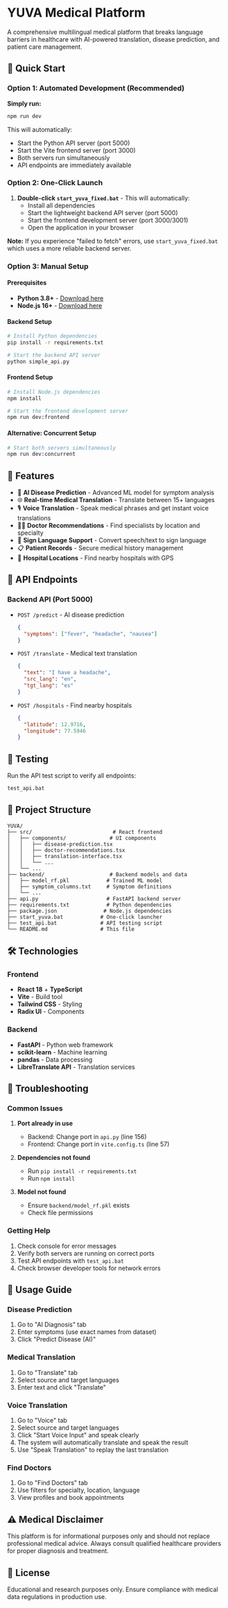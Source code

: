 
# YUVA Medical Platform

A comprehensive multilingual medical platform that breaks language barriers in healthcare with AI-powered translation, disease prediction, and patient care management.

## 🚀 Quick Start

### Option 1: Automated Development (Recommended)

**Simply run:**
```bash
npm run dev
```

This will automatically:
- Start the Python API server (port 5000)
- Start the Vite frontend server (port 3000)
- Both servers run simultaneously
- API endpoints are immediately available

### Option 2: One-Click Launch

1. **Double-click `start_yuva_fixed.bat`** - This will automatically:
   - Install all dependencies
   - Start the lightweight backend API server (port 5000)
   - Start the frontend development server (port 3000/3001)
   - Open the application in your browser

**Note:** If you experience "failed to fetch" errors, use `start_yuva_fixed.bat` which uses a more reliable backend server.

### Option 3: Manual Setup

#### Prerequisites
- **Python 3.8+** - [Download here](https://python.org/)
- **Node.js 16+** - [Download here](https://nodejs.org/)

#### Backend Setup
```bash
# Install Python dependencies
pip install -r requirements.txt

# Start the backend API server
python simple_api.py
```

#### Frontend Setup
```bash
# Install Node.js dependencies
npm install

# Start the frontend development server
npm run dev:frontend
```

#### Alternative: Concurrent Setup
```bash
# Start both servers simultaneously
npm run dev:concurrent
```

## 🌟 Features

- 🤖 **AI Disease Prediction** - Advanced ML model for symptom analysis
- 🌐 **Real-time Medical Translation** - Translate between 15+ languages
- 🎙️ **Voice Translation** - Speak medical phrases and get instant voice translations
- 👨‍⚕️ **Doctor Recommendations** - Find specialists by location and specialty
- 🤟 **Sign Language Support** - Convert speech/text to sign language
- 📋 **Patient Records** - Secure medical history management
- 🏥 **Hospital Locations** - Find nearby hospitals with GPS

## 🔧 API Endpoints

### Backend API (Port 5000)

- `POST /predict` - AI disease prediction
  ```json
  {
    "symptoms": ["fever", "headache", "nausea"]
  }
  ```

- `POST /translate` - Medical text translation
  ```json
  {
    "text": "I have a headache",
    "src_lang": "en",
    "tgt_lang": "es"
  }
  ```

- `POST /hospitals` - Find nearby hospitals
  ```json
  {
    "latitude": 12.9716,
    "longitude": 77.5946
  }
  ```

## 🧪 Testing

Run the API test script to verify all endpoints:
```bash
test_api.bat
```

## 📁 Project Structure

```
YUVA/
├── src/                          # React frontend
│   ├── components/              # UI components
│   │   ├── disease-prediction.tsx
│   │   ├── doctor-recommendations.tsx
│   │   ├── translation-interface.tsx
│   │   └── ...
│   └── ...
├── backend/                     # Backend models and data
│   ├── model_rf.pkl            # Trained ML model
│   ├── symptom_columns.txt     # Symptom definitions
│   └── ...
├── api.py                      # FastAPI backend server
├── requirements.txt            # Python dependencies
├── package.json               # Node.js dependencies
├── start_yuva.bat            # One-click launcher
├── test_api.bat              # API testing script
└── README.md                 # This file
```

## 🛠️ Technologies

### Frontend
- **React 18** + **TypeScript**
- **Vite** - Build tool
- **Tailwind CSS** - Styling
- **Radix UI** - Components

### Backend
- **FastAPI** - Python web framework
- **scikit-learn** - Machine learning
- **pandas** - Data processing
- **LibreTranslate API** - Translation services

## 🚨 Troubleshooting

### Common Issues

1. **Port already in use**
   - Backend: Change port in `api.py` (line 156)
   - Frontend: Change port in `vite.config.ts` (line 57)

2. **Dependencies not found**
   - Run `pip install -r requirements.txt`
   - Run `npm install`

3. **Model not found**
   - Ensure `backend/model_rf.pkl` exists
   - Check file permissions

### Getting Help

1. Check console for error messages
2. Verify both servers are running on correct ports
3. Test API endpoints with `test_api.bat`
4. Check browser developer tools for network errors

## 📝 Usage Guide

### Disease Prediction
1. Go to "AI Diagnosis" tab
2. Enter symptoms (use exact names from dataset)
3. Click "Predict Disease (AI)"

### Medical Translation
1. Go to "Translate" tab
2. Select source and target languages
3. Enter text and click "Translate"

### Voice Translation
1. Go to "Voice" tab
2. Select source and target languages
3. Click "Start Voice Input" and speak clearly
4. The system will automatically translate and speak the result
5. Use "Speak Translation" to replay the last translation

### Find Doctors
1. Go to "Find Doctors" tab
2. Use filters for specialty, location, language
3. View profiles and book appointments

## ⚠️ Medical Disclaimer

This platform is for informational purposes only and should not replace professional medical advice. Always consult qualified healthcare providers for proper diagnosis and treatment.

## 📄 License

Educational and research purposes only. Ensure compliance with medical data regulations in production use.
  